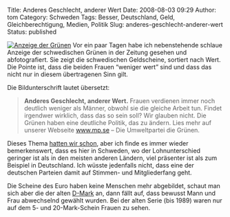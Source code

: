 Title: Anderes Geschlecht, anderer Wert
Date: 2008-08-03 09:29
Author: tom
Category: Schweden
Tags: Besser, Deutschland, Geld, Gleichberechtigung, Medien, Politik
Slug: anderes-geschlecht-anderer-wert
Status: published

[![Anzeige der
Grünen](/pic/olikavarde_s.jpg "Anzeige der Grünen")](/pic/olikavarde_l.jpg)
Vor ein paar Tagen habe ich nebenstehende schlaue Anzeige der
schwedischen Grünen in der Zeitung gesehen und abfotografiert. Sie zeigt
die schwedischen Geldscheine, sortiert nach Wert. Die Pointe ist, dass
die beiden Frauen “weniger wert” sind und dass das nicht nur in diesem
übertragenen Sinn gilt.

Die Bildunterschrift lautet übersetzt:

> **Anderes Geschlecht, anderer Wert.** Frauen verdienen immer noch
> deutlich weniger als Männer, obwohl sie die gleiche Arbeit tun. Findet
> irgendwer wirklich, dass das so sein soll? Wir glauben nicht. Die
> Grünen haben eine deutliche Politik, das zu ändern. Lies mehr auf
> unserer Webseite www.mp.se – Die Umweltpartei die Grünen.

Dieses Thema [hatten wir
schon](http://www.fiket.de/tag/gleichberechtigung/), aber ich finde es
immer wieder bemerkenswert, dass es hier in Schweden, wo der
Lohnunterschied geringer ist als in den meisten anderen Ländern, viel
präsenter ist als zum Beispiel in Deutschland. Ich wüsste jedenfalls
nicht, dass eine der deutschen Parteien damit auf Stimmen- und
Mitgliederfang geht.

Die Scheine des Euro haben keine Menschen mehr abgebildet, schaut man
sich aber die der alten
[D-Mark](http://de.wikipedia.org/wiki/Deutsche_Mark) an, dann fällt auf,
dass bewusst Mann und Frau abwechselnd gewählt wurden. Bei der alten
Serie (bis 1989) waren nur auf dem 5- und 20-Mark-Schein Frauen zu
sehen.

